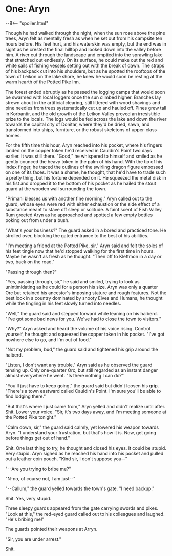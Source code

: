 # One: Aryn

--8<-- "spoiler.html"

Though he had walked through the night, when the sun rose above the pine trees, Aryn felt as mentally fresh as when he set out from his campsite ten hours before. His feet hurt, and his waterskin was empty, but the end was in sight as he crested the final hilltop and looked down into the valley before him. A river cut through the landscape and emptied into the sprawling lake that stretched out endlessly. On its surface, he could make out the red and white sails of fishing vessels setting out with the break of dawn. The straps of his backpack cut into his shoulders, but as he spotted the rooftops of the town of Leikon on the lake shore, he knew he would soon be resting at the warm hearth of the Potted Pike Inn.

The forest ended abruptly as he passed the logging camps that would soon be swarmed with local loggers once the sun climbed higher. Branches lay strewn about in the artificial clearing, still littered with wood shavings and pine needles from trees systematically cut up and hauled off. Pines grew tall in Korbantir, and the old growth of the Leikon Valley proved an irresistible prize to the locals. The logs would be fed across the lake and down the river towards the capital city of Donitar, where they'd be dried, sawn, and transformed into ships, furniture, or the robust skeletons of upper-class homes.

For the fifth time this hour, Aryn reached into his pocket, where his fingers landed on the copper token he'd received in Cauldin's Point two days earlier. It was still there. "Good," he whispered to himself and smiled as he gently bounced the heavy token in the palm of his hand. With the tip of his index finger, he traced the outlines of the swirling dragon figure embossed on one of its faces. It was a shame, he thought, that he'd have to trade such a pretty thing, but his fortune depended on it. He squeezed the metal disk in his fist and dropped it to the bottom of his pocket as he hailed the stout guard at the wooden wall surrounding the town.

"Primani blesses us with another fine morning," Aryn called out to the guard, whose eyes were red with either exhaustion or the side effect of a substance meant to stave off sleep or solitude. A faint scent of Fish Valley Rum greeted Aryn as he approached and spotted a few empty bottles poking out from under a bush.

"What's your business?" The guard asked in a bored and practiced tone. He strolled over, blocking the gated entrance to the best of his abilities.

"I'm meeting a friend at the Potted Pike, sir," Aryn said and felt the soles of his feet tingle now that he'd stopped walking for the first time in hours. Maybe he wasn't as fresh as he thought. "Then off to Kleftmon in a day or two, back on the road."

"Passing through then?"

"Yes, passing through, sir," he said and smiled, trying to look as unintimidating as he could for a person his size. Aryn was only a quarter Orc but retained his ancestor's imposing stature and rough features. Not the best look in a country dominated by snooty Elves and Humans, he thought while the tingling in his feet slowly turned into needles.

"Well," the guard said and stepped forward while leaning on his halberd. "I've got some bad news for you. We've had to close the town to visitors."

"Why?" Aryn asked and heard the volume of his voice rising. Control yourself, he thought and squeezed the copper token in his pocket. "I've got nowhere else to go, and I'm out of food."

"Not my problem, bud," the guard said and tightened his grip around the halberd.

"Listen, I don't want any trouble," Aryn said as he observed the guard tensing up. Only one-quarter Orc, but still regarded as an instant danger almost everywhere he went. "Is there nothing I can do?"

"You'll just have to keep going," the guard said but didn't loosen his grip. "There's a town eastward called Cauldin's Point. I'm sure you'll be able to find lodging there."

"But that's where I just came from," Aryn yelled and didn't realize until after. Shit. Lower your voice. "Sir, it's two days away, and I'm meeting someone at the Potted Pike tonight."

"Calm down, sir," the guard said calmly, yet lowered his weapon towards Aryn. "I understand your frustration, but that's how it is. Now, get going before things get out of hand."

Shit. One last thing to try, he thought and closed his eyes. It could be stupid. Very stupid. Aryn sighed as he reached his hand into his pocket and pulled out a leather coin pouch. "Kind sir, I don't suppose you--"

"--Are you trying to bribe me?"

"N-no, of course not, I am just--"

"--Callum," the guard yelled towards the town's gate. "I need backup."

Shit. Yes, very stupid.

Three sleepy guards appeared from the gate carrying swords and pikes. "Look at this," the red-eyed guard called out to his colleagues and laughed. "He's bribing me!"

The guards pointed their weapons at Arryn.

"Sir, you are under arrest."

Shit.
